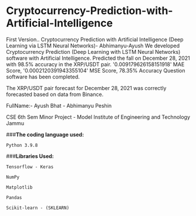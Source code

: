 # **Cryptocurrency-Prediction-with-Artificial-Intelligence**
First Version.. Cryptocurrency Prediction with Artificial Intelligence (Deep Learning via LSTM Neural Networks)- Abhimanyu-Ayush
We developed Cryptocurrency Prediction (Deep Learning with LSTM Neural Networks) software with Artificial Intelligence. Predicted the fall on December 28, 2021 with 98.5% accuracy in the XRP/USDT pair. '0.009179626158151918' MAE Score, '0.0002120391943355104' MSE Score, 78.35% Accuracy Question software has been completed.

The XRP/USDT pair forecast for December 28, 2021 was correctly forecasted based on data from Binance.


FullName:- Ayush Bhat - Abhimanyu Peshin

CSE 6th Sem Minor Project - Model Institute of Engineering and Technology Jammu


###**The coding language used:**

`Python 3.9.8`

###**Libraries Used:**

`Tensorflow - Keras`

`NumPy`

`Matplotlib`

`Pandas`

`Scikit-learn - (SKLEARN)`
